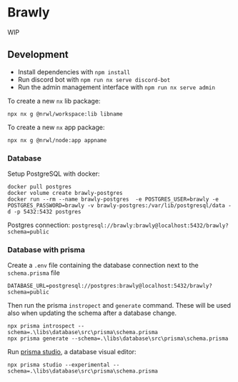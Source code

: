 # Brawly

WIP

## Development

- Install dependencies with `npm install`
- Run discord bot with `npm run nx serve discord-bot`
- Run the admin management interface with `npm run nx serve admin`

To create a new `nx` lib package:

```
npx nx g @nrwl/workspace:lib libname
```

To create a new `nx` app package:

```
npx nx g @nrwl/node:app appname
```

### Database

Setup PostgreSQL with docker:

```
docker pull postgres
docker volume create brawly-postgres
docker run --rm --name brawly-postgres  -e POSTGRES_USER=brawly -e POSTGRES_PASSWORD=brawly -v brawly-postgres:/var/lib/postgresql/data -d -p 5432:5432 postgres
```

Postgres connection: `postgresql://brawly:brawly@localhost:5432/brawly?schema=public`

### Database with prisma

Create a `.env` file containing the database connection next to the `schema.prisma` file

```
DATABASE_URL=postgresql://postgres:brawly@localhost:5432/brawly?schema=public
```

Then run the prisma `instropect` and `generate` command. These will be used also when updating the schema after a database change.

```
npx prisma introspect --schema=.\libs\database\src\prisma\schema.prisma
npx prisma generate --schema=.\libs\database\src\prisma\schema.prisma
```

Run [prisma studio](https://www.prisma.io/docs/getting-started/setup-prisma/add-to-existing-project-typescript-postgres#explore-the-data-in-prisma-studio-experimental), a database visual editor:

```
npx prisma studio --experimental --schema=.\libs\database\src\prisma\schema.prisma
```
